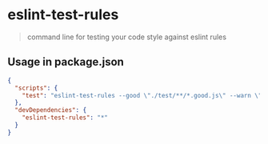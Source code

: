 # eslint-test-rules

> command line for testing your code style against eslint rules


## Usage in package.json



```json
{
  "scripts": {
    "test": "eslint-test-rules --good \"./test/**/*.good.js\" --warn \"./test/**/*.warn.js\" --error \"./test/**/*.error.js\""
  },
  "devDependencies": {
    "eslint-test-rules": "*"
  }
}
```
